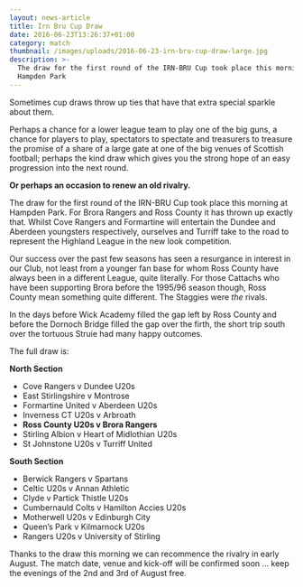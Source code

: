 ```yaml
---
layout: news-article
title: Irn Bru Cup Draw
date: 2016-06-23T13:26:37+01:00
category: match
thumbnail: /images/uploads/2016-06-23-irn-bru-cup-draw-large.jpg
description: >-
  The draw for the first round of the IRN-BRU Cup took place this morning at
  Hampden Park
---
```

Sometimes cup draws throw up ties that have that extra special sparkle about them. 

Perhaps a chance for a lower league team to play one of the big guns, a chance for players to play, spectators to spectate and treasurers to treasure the promise of a share of a large gate at one of the big venues of Scottish football; perhaps the kind draw which gives you the strong hope of an easy progression into the next round.

**Or perhaps an occasion to renew an old rivalry.**

The draw for the first round of the IRN-BRU Cup took place this morning at Hampden Park. For Brora Rangers and Ross County it has thrown up exactly that. Whilst Cove Rangers and Formartine will entertain the Dundee and Aberdeen youngsters respectively, ourselves and Turriff take to the road to represent the Highland League in the new look competition.

Our success over the past few seasons has seen a resurgance in interest in our Club, not least from a younger fan base for whom Ross County have always been in a different League, quite literally. For those Cattachs who have been supporting Brora before the 1995/96 season though, Ross County mean something quite different. The Staggies were *the* rivals.

In the days before Wick Academy filled the gap left by Ross County and before the Dornoch Bridge filled the gap over the firth, the short trip south over the tortuous Struie had many happy outcomes.

The full draw is:

**North Section**
 
- Cove Rangers v Dundee U20s
- East Stirlingshire v Montrose
- Formartine United v Aberdeen U20s
- Inverness CT U20s v Arbroath
- **Ross County U20s v Brora Rangers**
- Stirling Albion v Heart of Midlothian U20s
- St Johnstone U20s v Turriff United
 
**South Section**
 
- Berwick Rangers v Spartans
- Celtic U20s v Annan Athletic
- Clyde v Partick Thistle U20s
- Cumbernauld Colts v Hamilton Accies U20s
- Motherwell U20s v Edinburgh City
- Queen’s Park v Kilmarnock U20s
- Rangers U20s v University of Stirling

Thanks to the draw this morning we can recommence the rivalry in early August. The match date, venue and kick-off will be confirmed soon ... keep the evenings of the 2nd and 3rd of August free.

